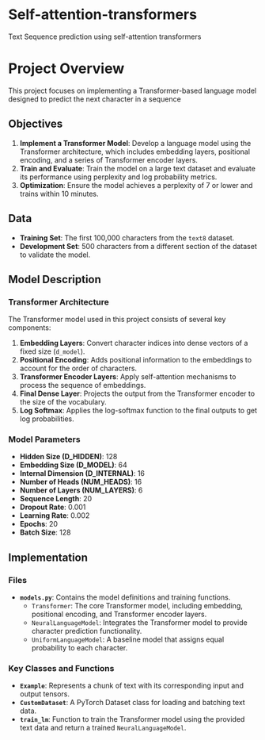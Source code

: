 # Self-attention-transformers
 Text Sequence prediction using self-attention transformers

# Project Overview
This project focuses on implementing a Transformer-based language model designed to predict the next character in a sequence

## Objectives

1. **Implement a Transformer Model**: Develop a language model using the Transformer architecture, which includes embedding layers, positional encoding, and a series of Transformer encoder layers.
2. **Train and Evaluate**: Train the model on a large text dataset and evaluate its performance using perplexity and log probability metrics.
3. **Optimization**: Ensure the model achieves a perplexity of 7 or lower and trains within 10 minutes.

## Data

- **Training Set**: The first 100,000 characters from the `text8` dataset.
- **Development Set**: 500 characters from a different section of the dataset to validate the model.

## Model Description

### Transformer Architecture

The Transformer model used in this project consists of several key components:

1. **Embedding Layers**: Convert character indices into dense vectors of a fixed size (`d_model`).
2. **Positional Encoding**: Adds positional information to the embeddings to account for the order of characters.
3. **Transformer Encoder Layers**: Apply self-attention mechanisms to process the sequence of embeddings.
4. **Final Dense Layer**: Projects the output from the Transformer encoder to the size of the vocabulary.
5. **Log Softmax**: Applies the log-softmax function to the final outputs to get log probabilities.

### Model Parameters

- **Hidden Size (D_HIDDEN)**: 128
- **Embedding Size (D_MODEL)**: 64
- **Internal Dimension (D_INTERNAL)**: 16
- **Number of Heads (NUM_HEADS)**: 16
- **Number of Layers (NUM_LAYERS)**: 6
- **Sequence Length**: 20
- **Dropout Rate**: 0.001
- **Learning Rate**: 0.002
- **Epochs**: 20
- **Batch Size**: 128

## Implementation

### Files

- **`models.py`**: Contains the model definitions and training functions.
  - `Transformer`: The core Transformer model, including embedding, positional encoding, and Transformer encoder layers.
  - `NeuralLanguageModel`: Integrates the Transformer model to provide character prediction functionality.
  - `UniformLanguageModel`: A baseline model that assigns equal probability to each character.

### Key Classes and Functions

- **`Example`**: Represents a chunk of text with its corresponding input and output tensors.
- **`CustomDataset`**: A PyTorch Dataset class for loading and batching text data.
- **`train_lm`**: Function to train the Transformer model using the provided text data and return a trained `NeuralLanguageModel`.
